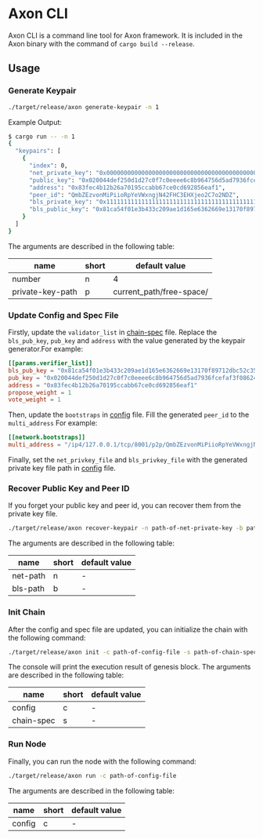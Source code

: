 # Axon CLI

Axon CLI is a command line tool for Axon framework. It is included in the Axon binary with the command of `cargo build --release`.

## Usage

### Generate Keypair

```bash
./target/release/axon generate-keypair -n 1
```

Example Output:

```bash
$ cargo run -- -n 1
{
  "keypairs": [
    {
      "index": 0,
      "net_private_key": "0x0000000000000000000000000000000000000000000000000000000000000000",
      "public_key": "0x020044def250d1d27c0f7c0eeee6c8b964756d5ad7936fcefaf3f086245ddb9c9c",
      "address": "0x83fec4b12b26a70195ccabb67ce0cd692856eaf1",
      "peer_id": "QmbZEzvonMiPiioRpYeVWxngjN42FHC3EHXjeo2C7o2NDZ",
      "bls_private_key": "0x1111111111111111111111111111111111111111111111111111111111111111",
      "bls_public_key": "0x81ca54f01e3b433c209ae1d165e6362669e13170f89712dbc52c3572901d025ecc206a43c4b25f58388189f74587a7d"
    }
  ]
}
```

The arguments are described in the following table:

| name | short | default value |
|--|--|--|
| number | n | 4 |
| private-key-path | p | current_path/free-space/ |

### Update Config and Spec File

Firstly, update the `validator_list` in [chain-spec](../chain/specs/single_node/chain-spec.toml) file. Replace the `bls_pub_key`, `pub_key` and `address` with the value generated by the keypair generator.For example:

```toml
[[params.verifier_list]]
bls_pub_key = "0x81ca54f01e3b433c209ae1d165e6362669e13170f89712dbc52c3572901d025ecc206a43c4b25f58388189f74587a7d"
pub_key = "0x020044def250d1d27c0f7c0eeee6c8b964756d5ad7936fcefaf3f086245ddb9c9c"
address = "0x83fec4b12b26a70195ccabb67ce0cd692856eaf1"
propose_weight = 1
vote_weight = 1
```

Then, update the `bootstraps` in [config](../chain/config.toml) file. Fill the generated `peer_id` to the `multi_address` For example:

```toml
[[network.bootstraps]]
multi_address = "/ip4/127.0.0.1/tcp/8001/p2p/QmbZEzvonMiPiioRpYeVWxngjN42FHC3EHXjeo2C7o2NDZ"
```

Finally, set the `net_privkey_file` and `bls_privkey_file` with the generated private key file path in [config](../../devtools/chain/config.toml) file.

### Recover Public Key and Peer ID

If you forget your public key and peer id, you can recover them from the private key file.

```bash
./target/release/axon recover-keypair -n path-of-net-private-key -b path-of-bls-private-key
```

The arguments are described in the following table:

| name | short | default value |
|--|--|--|
| net-path | n | - |
| bls-path | b | - |

### Init Chain

After the config and spec file are updated, you can initialize the chain with the following command:

```bash
./target/release/axon init -c path-of-config-file -s path-of-chain-spec-file
```
The console will print the execution result of genesis block. The arguments are described in the following table:

| name | short | default value |
|--|--|--|
| config | c | - |
| chain-spec | s | - |

### Run Node

Finally, you can run the node with the following command:

```bash
./target/release/axon run -c path-of-config-file
```

The arguments are described in the following table:

| name | short | default value |
|--|--|--|
| config | c | - |
